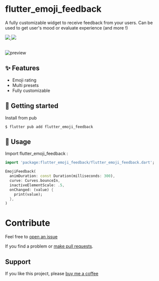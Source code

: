 # flutter_emoji_feedback
A fully customizable widget to receive feedback from your users. Can be used to get user's mood or evaluate experience (and more !)

<div>
    <a title="pub.dev" href="https://pub.dartlang.org/packages/flutter_emoji_feedback" >
      <img src="https://img.shields.io/pub/v/flutter_emoji_feedback.svg?style=flat-square&include_prereleases&color=00C853" />
    </a>
    <a title="GitHub License" href="https://github.com/stevenosse/flutter_emoji_feedback/blob/master/LICENSE">
      <img src="https://img.shields.io/github/license/stevenosse/flutter_emoji_feedback?style=flat-square&color=f12253" />
    </a>
  </div>
  <br/>

![preview](https://github.com/stevenosse/flutter_emoji_feedback/blob/main/demo.gif?raw=true)

## ✨ Features

- Emoji rating
- Multi presets
- Fully customizable

## 🚀 Getting started

Install from pub
```shell
$ flutter pub add flutter_emoji_feedback
```

## 📔 Usage

Import flutter_emoji_feedback :
```dart
import 'package:flutter_emoji_feedback/flutter_emoji_feedback.dart';
```

```dart
EmojiFeedback(
  animDuration: const Duration(milliseconds: 300),
  curve: Curves.bounceIn,
  inactiveElementScale: .5,
  onChanged: (value) {
    print(value);
  },
)
```

# Contribute
Feel free to [open an issue](https://github.com/stevenosse/flutter_emoji_feedback/issues/new)

If you find a problem or [make pull requests](https://github.com/stevenosse/flutter_emoji_feedback/pulls).

## Support
If you like this project, please [buy me a coffee](https://www.buymeacoffee.com/iamsnosse)